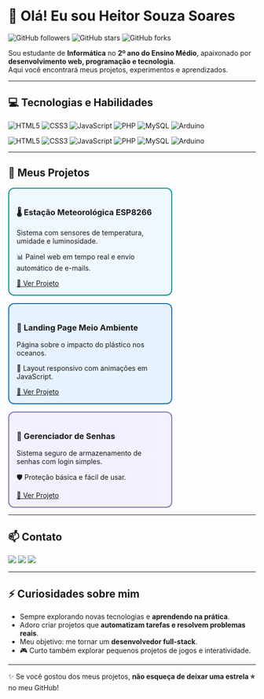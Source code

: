 # 👋 Olá! Eu sou Heitor Souza Soares

![GitHub followers](https://img.shields.io/github/followers/HeitorSouzaSoares25?style=social)
![GitHub stars](https://img.shields.io/github/stars/HeitorSouzaSoares25?style=social)
![GitHub forks](https://img.shields.io/github/forks/HeitorSouzaSoares25?style=social)

Sou estudante de **Informática** no **2º ano do Ensino Médio**, apaixonado por **desenvolvimento web, programação e tecnologia**.  
Aqui você encontrará meus projetos, experimentos e aprendizados.

---

## 💻 Tecnologias e Habilidades

<p align="left">
  <img src="https://img.shields.io/badge/HTML5-E34F26?style=for-the-badge&logo=html5&logoColor=white" alt="HTML5"/>
  <img src="https://img.shields.io/badge/CSS3-1572B6?style=for-the-badge&logo=css3&logoColor=white" alt="CSS3"/>
  <img src="https://img.shields.io/badge/JavaScript-F7DF1E?style=for-the-badge&logo=javascript&logoColor=black" alt="JavaScript"/>
  <img src="https://img.shields.io/badge/PHP-777BB4?style=for-the-badge&logo=php&logoColor=white" alt="PHP"/>
  <img src="https://img.shields.io/badge/MySQL-4479A1?style=for-the-badge&logo=mysql&logoColor=white" alt="MySQL"/>
  <img src="https://img.shields.io/badge/Arduino-00979D?style=for-the-badge&logo=arduino&logoColor=white" alt="Arduino"/>
</p>

<p align="left">
  <img src="https://progress-bar.dev/70/?title=HTML5" alt="HTML5"/>
  <img src="https://progress-bar.dev/65/?title=CSS3" alt="CSS3"/>
  <img src="https://progress-bar.dev/60/?title=JavaScript" alt="JavaScript"/>
  <img src="https://progress-bar.dev/55/?title=PHP" alt="PHP"/>
  <img src="https://progress-bar.dev/50/?title=MySQL" alt="MySQL"/>
  <img src="https://progress-bar.dev/60/?title=Arduino" alt="Arduino"/>
</p>

---

## 🚀 Meus Projetos

<div style="display: flex; flex-wrap: wrap; gap: 15px;">

<!-- Projeto 1 -->
<div style="border: 2px solid #00979D; border-radius: 12px; padding: 15px; width: 300px; background-color: #f0f8ff;">
  <h3>🌡️ Estação Meteorológica ESP8266</h3>
  <p>Sistema com sensores de temperatura, umidade e luminosidade.</p>
  <p>📊 Painel web em tempo real e envio automático de e-mails.</p>
  <a href="https://github.com/HeitorSouzaSoares25/EstacaoMeteorologica" target="_blank">🔗 Ver Projeto</a>
</div>

<!-- Projeto 2 -->
<div style="border: 2px solid #1572B6; border-radius: 12px; padding: 15px; width: 300px; background-color: #e6f2ff;">
  <h3>🌱 Landing Page Meio Ambiente</h3>
  <p>Página sobre o impacto do plástico nos oceanos.</p>
  <p>🎨 Layout responsivo com animações em JavaScript.</p>
  <a href="https://github.com/HeitorSouzaSoares25/LandingPageMeioAmbiente" target="_blank">🔗 Ver Projeto</a>
</div>

<!-- Projeto 3 -->
<div style="border: 2px solid #777BB4; border-radius: 12px; padding: 15px; width: 300px; background-color: #f3f0ff;">
  <h3>🔐 Gerenciador de Senhas</h3>
  <p>Sistema seguro de armazenamento de senhas com login simples.</p>
  <p>🛡️ Proteção básica e fácil de usar.</p>
  <a href="https://github.com/HeitorSouzaSoares25/GerenciadorSenhas" target="_blank">🔗 Ver Projeto</a>
</div>

</div>

---

## 📫 Contato

<p align="left">
  <a href="https://github.com/HeitorSouzaSoares25" target="_blank"><img src="https://img.shields.io/badge/GitHub-181717?style=for-the-badge&logo=github&logoColor=white" /></a>
  <a href="mailto:seuemail@email.com" target="_blank"><img src="https://img.shields.io/badge/Email-D14836?style=for-the-badge&logo=gmail&logoColor=white" /></a>
  <a href="https://linkedin.com/in/seulinkedin" target="_blank"><img src="https://img.shields.io/badge/LinkedIn-0A66C2?style=for-the-badge&logo=linkedin&logoColor=white" /></a>
</p>

---

## ⚡ Curiosidades sobre mim

- Sempre explorando novas tecnologias e **aprendendo na prática**.  
- Adoro criar projetos que **automatizam tarefas e resolvem problemas reais**.  
- Meu objetivo: me tornar um **desenvolvedor full-stack**.  
- 🎮 Curto também explorar pequenos projetos de jogos e interatividade.

---

✨ Se você gostou dos meus projetos, **não esqueça de deixar uma estrela ⭐** no meu GitHub!
